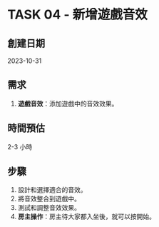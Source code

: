 # TASK 04 - 新增遊戲音效

## 創建日期

2023-10-31

## 需求

1. **遊戲音效**：添加遊戲中的音效效果。

## 時間預估

2-3 小時

## 步驟

1. 設計和選擇適合的音效。
2. 將音效整合到遊戲中。
3. 測試和調整音效效果。
4. **房主操作**：房主待大家都入坐後，就可以按開始。
